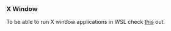 ### X Window
To be able to run X window applications in WSL check [this](https://virtualizationreview.com/articles/2017/02/08/graphical-programs-on-windows-subsystem-on-linux.aspx) out.
